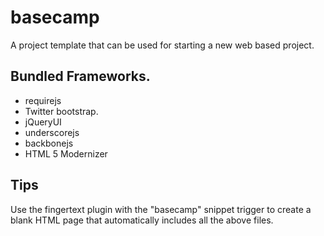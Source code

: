 basecamp
========

A project template that can be used for starting a new web based project.

Bundled Frameworks.
------------------
- requirejs
- Twitter bootstrap.
- jQueryUI
- underscorejs
- backbonejs
- HTML 5 Modernizer

Tips
---------

Use the fingertext plugin with the "basecamp" snippet trigger to create a blank HTML page that automatically includes all the above files.
